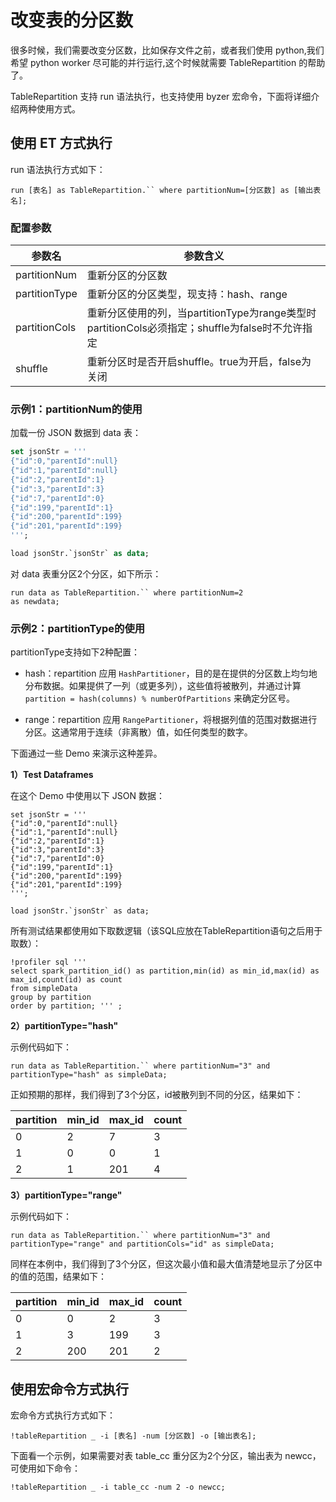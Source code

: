 # 改变表的分区数

很多时候，我们需要改变分区数，比如保存文件之前，或者我们使用 python,我们希望 python worker 尽可能的并行运行,这个时候就需要
TableRepartition 的帮助了。

TableRepartition 支持 run 语法执行，也支持使用 byzer 宏命令，下面将详细介绍两种使用方式。




## 使用 ET 方式执行

run 语法执行方式如下：

```
run [表名] as TableRepartition.`` where partitionNum=[分区数] as [输出表名];
```



### 配置参数

| 参数名  |  参数含义 |
|---|---|
| partitionNum | 重新分区的分区数 |
| partitionType | 重新分区的分区类型，现支持：hash、range |
| partitionCols | 重新分区使用的列，当partitionType为range类型时partitionCols必须指定；shuffle为false时不允许指定 |
| shuffle | 重新分区时是否开启shuffle。true为开启，false为关闭 |



### 示例1：partitionNum的使用

加载一份 JSON 数据到 data 表：

```sql
set jsonStr = '''
{"id":0,"parentId":null}
{"id":1,"parentId":null}
{"id":2,"parentId":1}
{"id":3,"parentId":3}
{"id":7,"parentId":0}
{"id":199,"parentId":1}
{"id":200,"parentId":199}
{"id":201,"parentId":199}
''';

load jsonStr.`jsonStr` as data;
```

对 data 表重分区2个分区，如下所示：

```
run data as TableRepartition.`` where partitionNum=2 
as newdata;
```



### 示例2：partitionType的使用

partitionType支持如下2种配置：

  - hash：repartition 应用 `HashPartitioner`，目的是在提供的分区数上均匀地分布数据。如果提供了一列（或更多列），这些值将被散列，并通过计算 `partition = hash(columns) % numberOfPartitions` 来确定分区号。

  - range：repartition 应用 `RangePartitioner`，将根据列值的范围对数据进行分区。这通常用于连续（非离散）值，如任何类型的数字。
  
下面通过一些 Demo 来演示这种差异。


**1）Test Dataframes**

在这个 Demo 中使用以下 JSON 数据：

```
set jsonStr = '''
{"id":0,"parentId":null}
{"id":1,"parentId":null}
{"id":2,"parentId":1}
{"id":3,"parentId":3}
{"id":7,"parentId":0}
{"id":199,"parentId":1}
{"id":200,"parentId":199}
{"id":201,"parentId":199}
''';

load jsonStr.`jsonStr` as data;

```



所有测试结果都使用如下取数逻辑（该SQL应放在TableRepartition语句之后用于取数）：

```
!profiler sql ''' 
select spark_partition_id() as partition,min(id) as min_id,max(id) as max_id,count(id) as count 
from simpleData
group by partition
order by partition; ''' ;
```



**2）partitionType="hash"**

示例代码如下：
```
run data as TableRepartition.`` where partitionNum="3" and partitionType="hash" as simpleData;
```

正如预期的那样，我们得到了3个分区，id被散列到不同的分区，结果如下：

| partition | min_id | max_id | count |
| :-------- | :----- | :----- | :---- |
| 0         | 2      | 7      | 3     |
| 1         | 0      | 0      | 1     |
| 2         | 1      | 201    | 4     |



**3）partitionType="range"**

示例代码如下：
```
run data as TableRepartition.`` where partitionNum="3" and partitionType="range" and partitionCols="id" as simpleData;
```

同样在本例中，我们得到了3个分区，但这次最小值和最大值清楚地显示了分区中的值的范围，结果如下：

| partition | min_id | max_id | count |
| :-------- | :----- | :----- | :---- |
| 0         | 0      | 2      | 3     |
| 1         | 3      | 199    | 3     |
| 2         | 200    | 201    | 2     |





## 使用宏命令方式执行

宏命令方式执行方式如下：

```
!tableRepartition _ -i [表名] -num [分区数] -o [输出表名];
```

下面看一个示例，如果需要对表 table_cc 重分区为2个分区，输出表为 newcc，可使用如下命令：

```
!tableRepartition _ -i table_cc -num 2 -o newcc;
```
